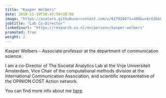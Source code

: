 ```yaml
---
title: "Kasper Welbers"
date: 2018-11-19T10:47:58+10:00
image: "https://avatars.githubusercontent.com/u/6179240?s=400&u=bc62bb664986df4c700fdc68fc3539ca0893a0f8&v=4"
jobtitle: "Lab Co-Director"
linkedinurl: "https://research.vu.nl/en/persons/kasper-welbers"
promoted: true
weight: 2
---
```


Kasper Welbers – Associate professor at the department of communication science. 


I am a co-Director of The Societal Analytics Lab at the Vrije Universiteit Amsterdam, Vice Chair of the computational methods division at the International Communication Association, and scientific representative of the OPINION COST Action network. 

You can find more info about me [here](https://research.vu.nl/en/persons/kasper-welbers).